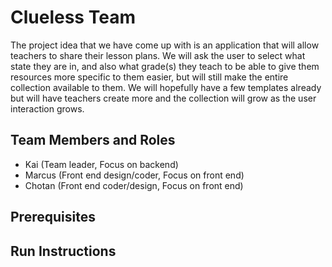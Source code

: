 # Clueless Team

The project idea that we have come up with is an application that will allow teachers to share their lesson plans. We will ask the user to select what state they are in, and also what grade(s) they teach to be able to give them resources more specific to them easier, but will still make the entire collection available to them. We will hopefully have a few templates already but will have teachers create more and the collection will grow as the user interaction grows.

## Team Members and Roles

* Kai (Team leader, Focus on backend)
* Marcus (Front end design/coder, Focus on front end)
* Chotan (Front end coder/design, Focus on front end)

## Prerequisites

## Run Instructions
